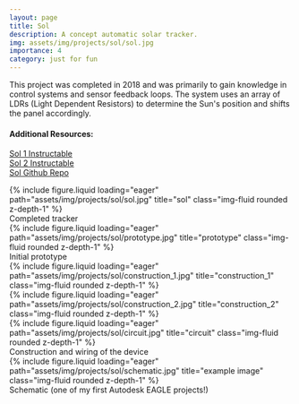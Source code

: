 ```yaml
---
layout: page
title: Sol
description: A concept automatic solar tracker.
img: assets/img/projects/sol/sol.jpg
importance: 4
category: just for fun
---
```


This project was completed in 2018 and was primarily to gain knowledge in control systems and sensor feedback loops. The system uses an array of LDRs (Light Dependent Resistors) to determine the Sun's position and shifts the panel accordingly.

#### Additional Resources:
[Sol 1 Instructable](https://www.instructables.com/Building-an-Automatic-Solar-Tracker-With-Arduino-U/)  
[Sol 2 Instructable](https://www.instructables.com/Building-an-Automatic-Solar-Tracker-With-Arduino-N/)  
[Sol Github Repo](https://github.com/anaveo/Sol-Dev)

<div class="row">
    <div class="col-sm mt-3 mt-md-0">
        {% include figure.liquid loading="eager" path="assets/img/projects/sol/sol.jpg" title="sol" class="img-fluid rounded z-depth-1" %}
    </div>
</div>
<div class="caption">
    Completed tracker
</div>
<div class="row">
    <div class="col-sm mt-3 mt-md-0">
        {% include figure.liquid loading="eager" path="assets/img/projects/sol/prototype.jpg" title="prototype" class="img-fluid rounded z-depth-1" %}
    </div>
</div>
<div class="caption">
    Initial prototype
</div>
<div class="row">
    <div class="col-sm mt-3 mt-md-0">
        {% include figure.liquid loading="eager" path="assets/img/projects/sol/construction_1.jpg" title="construction_1" class="img-fluid rounded z-depth-1" %}
    </div>
    <div class="col-sm mt-3 mt-md-0">
        {% include figure.liquid loading="eager" path="assets/img/projects/sol/construction_2.jpg" title="construction_2" class="img-fluid rounded z-depth-1" %}
    </div>
    <div class="col-sm mt-3 mt-md-0">
        {% include figure.liquid loading="eager" path="assets/img/projects/sol/circuit.jpg" title="circuit" class="img-fluid rounded z-depth-1" %}
    </div>
</div>
<div class="caption">
    Construction and wiring of the device
</div>
<div class="row">
    <div class="col-sm mt-3 mt-md-0">
        {% include figure.liquid loading="eager" path="assets/img/projects/sol/schematic.jpg" title="example image" class="img-fluid rounded z-depth-1" %}
    </div>
</div>
<div class="caption">
    Schematic (one of my first Autodesk EAGLE projects!)
</div>
